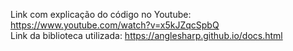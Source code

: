 Link com explicação do código no Youtube: https://www.youtube.com/watch?v=x5kJZqcSpbQ <br>
Link da biblioteca utilizada: https://anglesharp.github.io/docs.html
